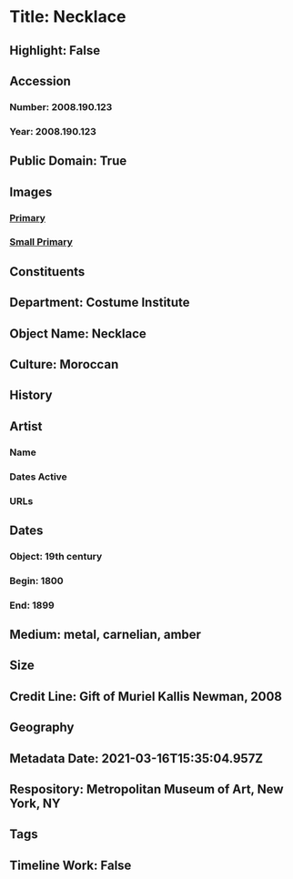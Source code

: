 # Title: Necklace
## Highlight: False
## Accession
### Number: 2008.190.123
### Year: 2008.190.123
## Public Domain: True
## Images
### [Primary](https://images.metmuseum.org/CRDImages/ci/original/2008.190.123_F.jpg)
### [Small Primary](https://images.metmuseum.org/CRDImages/ci/web-large/2008.190.123_F.jpg)
## Constituents
## Department: Costume Institute
## Object Name: Necklace
## Culture: Moroccan
## History
## Artist
### Name
### Dates Active
### URLs
## Dates
### Object: 19th century
### Begin: 1800
### End: 1899
## Medium: metal, carnelian, amber
## Size
## Credit Line: Gift of Muriel Kallis Newman, 2008
## Geography
## Metadata Date: 2021-03-16T15:35:04.957Z
## Respository: Metropolitan Museum of Art, New York, NY
## Tags
## Timeline Work: False